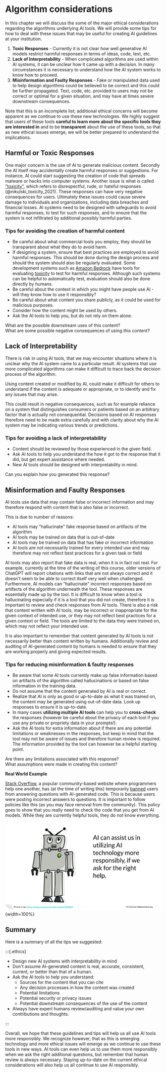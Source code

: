 






# Algorithm considerations

In this chapter we will discuss the some of the major ethical considerations regarding the algorithms underlying AI tools. We will provide some tips for how to deal with these issues that may be useful for creating AI guidelines at your institution.


1) **Toxic Responses** - Currently it is not clear how well generative AI models restrict harmful responses in terms of ideas, code, text, etc. 
1) **Lack of Interpretability** - When complicated algorithms are used within AI systems, it can be unclear how it came up with a decision. In many circumstances it is necessary to understand how the AI system works to know how to proceed. 
1) **Misinformation and Faulty Responses** - Fake or manipulated data used to help design algorithms could be believed to be correct and this could be further propagated. Text, code, etc. provided to users may not be correct or optimal for a given situation, and may have at times severe downstream consequences.

Note that this is an incomplete list; additional ethical concerns will become apparent as we continue to use these new technologies. We highly suggest that users of these tools **careful to learn more about the specific tools they are interested in** and to be **transparent** about the use of these tools, so that as new ethical issues emerge, we will be better prepared to understand the implications.

## Harmful or Toxic Responses

One major concern is the use of AI to generate malicious content. Secondly the AI itself may accidentally create harmful responses or suggestions. For instance, AI could start suggesting the creation of code that spreads malware or hacks into computer systems. Another issue is what is called ["toxicity"](https://towardsdatascience.com/toxicity-in-ai-text-generation-9e9d9646e68f), which refers to disrespectful, rude, or hateful responses (@nikulski_toxicity_2021). These responses can have very negative consequences for users. Ultimately these issues could cause severe damage to individuals and organizations, including data breaches and financial losses. AI systems need to be designed with safeguards to avoid harmful responses, to test for such responses, and to ensure that the system is not infiltrated by additional possibly harmful parties.


### Tips for avoiding the creation of harmful content

* Be careful about what commercial tools you employ, they should be transparent about what they do to avoid harm.
* If designing a system, ensure that best practices are employed to avoid harmful responses. This should be done during the design process and should the system should also be regularly evaluated. Some development systems such as [Amazon Bedrock](https://aws.amazon.com/blogs/aws/evaluate-compare-and-select-the-best-foundation-models-for-your-use-case-in-amazon-bedrock-preview/) have tools for evaluating [toxicity](https://towardsdatascience.com/toxicity-in-ai-text-generation-9e9d9646e68f) to test for harmful responses. Although such systems can be helpful to automatically test, evaluation should also be done directly by humans.
* Be careful about the context in which you might have people use AI - will they know how to use it responsibly?
* Be careful about what content you share publicly, as it could be used for malicious purposes.
* Consider how the content might be used by others.
* Ask the AI tools to help you, but do not rely on them alone.

<div class = "query">
What are the possible downstream uses of this content?
</div>

<div class = "query">
What are some possible negative consequences of using this content?
</div>


## Lack of Interpretability


There is risk in using AI tools, that we may encounter situations where it is unclear why the AI system came to a particular result. AI systems that use more complicated algorithms can make it difficult to trace back the decision process of the algorithm. 

Using content created or modified by AI, could make it difficult for others to understand if the content is adequate or appropriate, or to identify and fix any issues that may arise. 

This could result in negative consequences, such as for example reliance on a system that distinguishes consumers or patients based on an arbitrary factor that is actually not consequential. Decisions based on AI responses therefore need to be made extra carefully and with clarity about why the AI system may be indicating various trends or predictions. 


### Tips for avoiding a lack of interpretability

 * Content should be reviewed by those experienced in the given field.
 * Ask AI tools to help you understand the how it got to the response that it did, but get expert assistance where needed.
 * New AI tools should be designed with interpretability in mind.
 
<div class = query>
Can you explain how you generated this response?
</div>

## Misinformation and Faulty Responses

AI tools use data that may contain false or incorrect information and may therefore respond with content that is also false or incorrect. 

This is due to number of reasons:

- AI tools may "hallucinate" fake response based on artifacts of the algorithm
- AI tools may be trained on data that is out-of-date
- AI tools may be trained on data that has fake or incorrect information
- AI tools are not necessarily trained for every intended use and may therefore may not reflect best practices for a given task or field


AI tools may also report that fake data is real, when it is in fact not real. For example, currently at the time of the writing of this course, older versions of ChatGPT will report citations with links that are not always correct and it doesn't seem to be able to correct itself very well when challenged. Furthermore, AI models can "hallucinate" incorrect responses based on artifacts of the algorithm underneath the tool. These responses are essentially made up by the tool. It is difficult to know when a tool is hallucinating especially if it is a tool that you did not create, therefore it is important to review and check responses from AI tools. There is also a risk that content written with AI tools, may be incorrect or inappropriate for the given context of intended use, or they may not reflect best practices for a given context or field. The tools are limited to the data they were trained on, which may not reflect your intended use.

It is also important to remember that content generated by AI tools is not necessarily better than content written by humans. Additionally review and auditing of AI-generated content by humans is needed to ensure that they are working properly and giving expected results. 

### Tips for reducing misinformation & faulty responses

* Be aware that some AI tools currently make up false information based on artifacts of the algorithm called hallucinations or based on false information in the training data. 
* Do not assume that the content generated by AI is real or correct.
* Realize that AI is only as good or up-to-date as what it was trained on, the content may be generated using out-of-date data. Look up responses to ensure it is up-to-date.
* In many cases **utilizing multiple AI tools** can help you to **cross-check** the responses (however be careful about the privacy of each tool if you use any private or propriety data in your prompts!).
* Ask the AI tools for extra information about if there are any potential limitations or weaknesses in the responses, but keep in mind that the tool may not be aware of issues and therefore human review is required. The information provided by the tool can however be a helpful starting point.

<div class = query>
Are there any limitations associated with this response?
</div>

<div class = query>
What assumptions were made in creating this content?
</div>


<div class = example>

**Real World Example**

[Stack Overflow](https://stackoverflow.com/), a popular community-based website where programmers help one another, has (at the time of writing this) temporarily [banned](https://meta.stackoverflow.com/questions/421831/temporary-policy-chatgpt-is-banned) users from answering questions with AI-generated code. This is because users were posting incorrect answers to questions. It is important to follow policies like this (as you may face removal from the community). This policy goes to show that you really need to check the code that you get from AI models. While they are currently helpful tools, they do not know everything. 
</div>




![](resources/images/02c-Avoiding_Harm-algorithms_files/figure-docx//1L6-8DWn028c1o0p9gwXmz90BRcy_PjPqb683nbk1gHQ_g263a8b2455e_0_157.png){width=100%}







## Summary

Here is a summary of all the tips we suggested:

:::{.ethics}

* Design new AI systems with interpretability in mind 
* Don't assume AI-generated content is real, accurate, consistent, current, or better than that of a human.
* Ask the AI tools to help you understand:
  * Sources for the content that you can cite
  * Any decision processes in how the content was created 
  * Potential limitations 
  * Potential security or privacy issues
  * Potential downstream consequences of the use of the content
* Always have expert humans review/auditing and value your own contributions and thoughts.


:::

Overall, we hope that these guidelines and tips will help us all use AI tools more responsibly. We recognize however, that as this is emerging technology and more ethical issues will emerge as we continue to use these tools in new ways. AI tools can even help us to use them more responsibly when we ask the right additional questions, but remember that human review is always necessary. Staying up-to-date on the current ethical considerations will also help us all continue to use AI responsibly.





